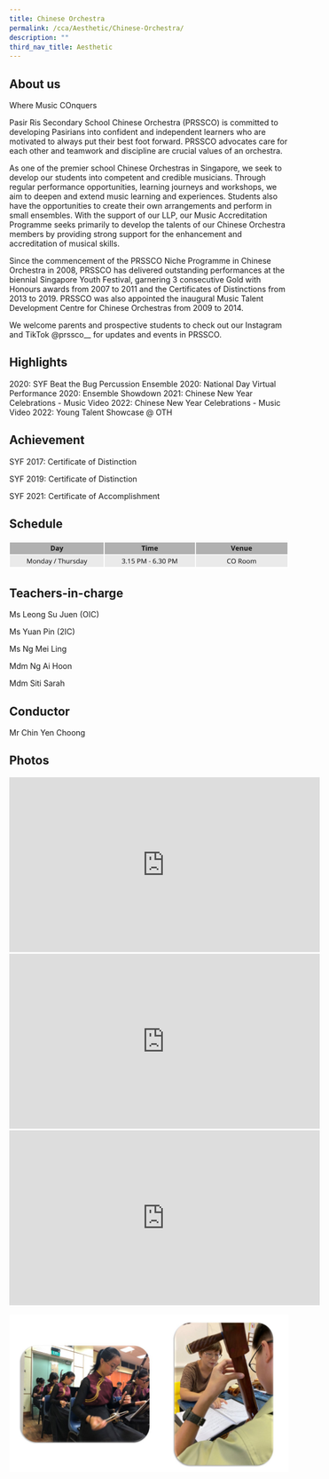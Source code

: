 ```yaml
---
title: Chinese Orchestra
permalink: /cca/Aesthetic/Chinese-Orchestra/
description: ""
third_nav_title: Aesthetic
---
```

About us
--------

Where Music COnquers 

Pasir Ris Secondary School Chinese Orchestra (PRSSCO) is committed to developing Pasirians into confident and independent learners who are motivated to always put their best foot forward. PRSSCO advocates care for each other and teamwork and discipline are crucial values of an orchestra. 

As one of the premier school Chinese Orchestras in Singapore, we seek to develop our students into competent and credible musicians. Through regular performance opportunities, learning journeys and workshops, we aim to deepen and extend music learning and experiences. Students also have the opportunities to create their own arrangements and perform in small ensembles. With the support of our LLP, our Music Accreditation Programme seeks primarily to develop the talents of our Chinese Orchestra members by providing strong support for the enhancement and accreditation of musical skills. 

Since the commencement of the PRSSCO Niche Programme in Chinese Orchestra in 2008, PRSSCO has delivered outstanding performances at the biennial Singapore Youth Festival, garnering 3 consecutive Gold with Honours awards from 2007 to 2011 and the Certificates of Distinctions from 2013 to 2019. PRSSCO was also appointed the inaugural Music Talent Development Centre for Chinese Orchestras from 2009 to 2014.  

We welcome parents and prospective students to check out our Instagram and TikTok @prssco\_\_ for updates and events in PRSSCO.

  

Highlights
----------

2020: SYF Beat the Bug Percussion Ensemble 2020: National Day Virtual Performance 2020: Ensemble Showdown 2021: Chinese New Year Celebrations - Music Video 2022: Chinese New Year Celebrations - Music Video 2022: Young Talent Showcase @ OTH   

Achievement
-----------

SYF 2017: Certificate of Distinction

SYF 2019: Certificate of Distinction

SYF 2021: Certificate of Accomplishment

Schedule
--------

![](/images/chineseorchestra.png)

Teachers-in-charge
------------------

Ms Leong Su Juen (OIC)

Ms Yuan Pin (2IC)

Ms Ng Mei Ling 

Mdm Ng Ai Hoon 

Mdm Siti Sarah

Conductor
---------

Mr Chin Yen Choong

Photos
------

<iframe width="560" height="315" src="https://www.youtube.com/embed/G7r30ncf14E" title="YouTube video player" frameborder="0" allow="accelerometer; autoplay; clipboard-write; encrypted-media; gyroscope; picture-in-picture" allowfullscreen></iframe>

<iframe width="560" height="315" src="https://www.youtube.com/embed/gUKdo6p6lXc" title="YouTube video player" frameborder="0" allow="accelerometer; autoplay; clipboard-write; encrypted-media; gyroscope; picture-in-picture" allowfullscreen></iframe>

<iframe width="560" height="315" src="https://www.youtube.com/embed/juMno1qq2Ys" title="YouTube video player" frameborder="0" allow="accelerometer; autoplay; clipboard-write; encrypted-media; gyroscope; picture-in-picture" allowfullscreen></iframe>

![](/images/CO%20Photo%202.jpeg)